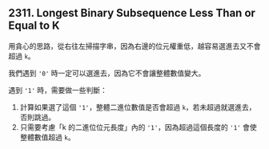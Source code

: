 ## 2311. Longest Binary Subsequence Less Than or Equal to K

用貪心的思路，從右往左掃描字串，因為右邊的位元權重低，越容易選進去又不會超過 `k`。

我們遇到 `'0'` 時一定可以選進去，因為它不會讓整體數值變大。

遇到 `'1'` 時，需要做一些判斷：

1. 計算如果選了這個 `'1'`，整體二進位數值是否會超過 `k`，若未超過就選進去，否則跳過。
2. 只需要考慮「k 的二進位位元長度」內的 `'1'`，因為超過這個長度的 `'1'` 會使整體數值超過 `k`。
